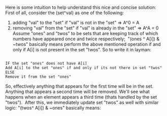 Here is some intuition to help understand this nice and concise solution:
​
First of all, consider the (set^val) as one of the following:
1. adding "val" to the "set" if "val" is not in the "set" => A^0 = A
2. removing "val" from the "set" if "val" is already in the "set" => A^A = 0
​
Assume "ones" and "twos" to be sets that are keeping track of which numbers have appeared once and twice respectively;
​
"(ones ^ A[i]) & ~twos" basically means perform the above mentioned operation if and only if A[i] is not present in the set "twos". So to write it in layman:
​
```
​
IF the set "ones" does not have A[i]
Add A[i] to the set "ones" if and only if its not there in set "twos"
ELSE
Remove it from the set "ones"
```
So, effectively anything that appears for the first time will be in the set. Anything that appears a second time will be removed. We'll see what happens when an element appears a third time (thats handled by the set "twos").
​
After this, we immediately update set "twos" as well with similar logic:
"(twos^ A[i]) & ~ones" basically means:
​